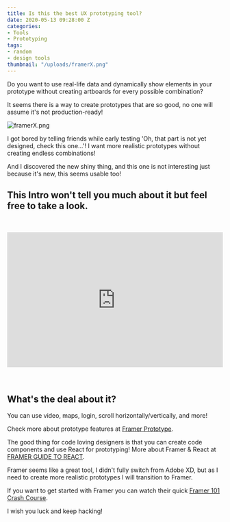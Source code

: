 ```yaml
---
title: Is this the best UX prototyping tool?
date: 2020-05-13 09:28:00 Z
categories:
- Tools
- Prototyping
tags:
- random
- design tools
thumbnail: "/uploads/framerX.png"
---
```


Do you want to use real-life data and dynamically show elements in your prototype without creating artboards for every possible combination?

It seems there is a way to create prototypes that are so good, no one will assume it's not production-ready!

![framerX.png](/uploads/framerX.png)

I got bored by telling friends while early testing 'Oh, that part is not yet designed, check this one...'! I want more realistic prototypes without creating endless combinations!

And I discovered the new shiny thing, and this one is not interesting just because it's new, this seems usable too!

## This Intro won't tell you much about it but feel free to take a look.

<iframe width="100%" height="315" src="https://www.youtube.com/embed/foSkKVtHkM4" frameborder="0" allow="accelerometer; autoplay; encrypted-media; gyroscope; picture-in-picture" allowfullscreen style="margin-top: 2rem; margin-bottom: 2rem;"></iframe>

## What's the deal about it?

You can use video, maps, login, scroll horizontally/vertically, and more!

Check more about prototype features at [Framer Prototype](https://www.framer.com/prototyping/).

The good thing for code loving designers is that you can create code components and use React for prototyping! More about Framer & React at [FRAMER GUIDE TO REACT](https://www.framer.com/books/framer-guide-to-react/).

Framer seems like a great tool, I didn't fully switch from Adobe XD, but as I need to create more realistic prototypes I will transition to Framer.

If you want to get started with Framer you can watch their quick <a href="https://www.framer.com/learn/course/crash-course" target="_blank">Framer 101 Crash Course</a>.

I wish you luck and keep hacking!